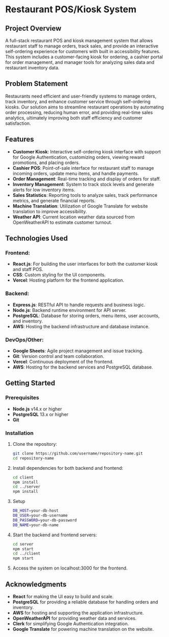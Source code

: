 # Restaurant POS/Kiosk System

## Project Overview

A full-stack restaurant POS and kiosk management system that allows restaurant staff to manage orders, track sales, and provide an interactive self-ordering experience for customers with built in accessibility features. This system includes a customer-facing kiosk for ordering, a cashier portal for order management, and manager tools for analyzing sales data and restaurant inventory data.

## Problem Statement

Restaurants need efficient and user-friendly systems to manage orders, track inventory, and enhance customer service through self-ordering kiosks. Our solution aims to streamline restaurant operations by automating order processing, reducing human error, and providing real-time sales analytics, ultimately improving both staff efficiency and customer satisfaction.

## Features

- **Customer Kiosk**: Interactive self-ordering kiosk interface with support for Google Authentication, customizing orders, viewing reward promotions, and placing orders.
- **Cashier POS**: Point-of-sale interface for restaurant staff to manage incoming orders, update menu items, and handle payments.
- **Order Management**: Real-time tracking and display of orders for staff.
- **Inventory Management**: System to track stock levels and generate alerts for low inventory items.
- **Sales Statistics**: Reporting tools to analyze sales, track performance metrics, and generate financial reports.
- **Machine Translation**: Utilization of Google Translate for website translation to improve accessibility.
- **Weather API**: Current location weather data sourced from OpenWeatherAPI to estimate customer turnout.
## Technologies Used

### Frontend:
- **React.js**: For building the user interfaces for both the customer kiosk and staff POS.
- **CSS**: Custom styling for the UI components.
- **Vercel**: Hosting platform for the frontend application.

### Backend:
- **Express.js**: RESTful API to handle requests and business logic.
- **Node.js**: Backend runtime environment for API server.
- **PostgreSQL**: Database for storing orders, menu items, user accounts, and inventory.
- **AWS**: Hosting the backend infrastructure and database instance.

### DevOps/Other:
- **Google Sheets**: Agile project management and issue tracking.
- **Git**: Version control and team collaboration.
- **Vercel**: Continuous deployment of the frontend.
- **AWS**: Hosting for the backend services and PostgreSQL database.

## Getting Started

### Prerequisites

- **Node.js** v14.x or higher
- **PostgreSQL** 13.x or higher
- **Git**
  
### Installation

1. Clone the repository:
   ```bash
   git clone https://github.com/username/repository-name.git
   cd repository-name
   ```
   
2. Install dependencies for both backend and frontend:
   ```bash
   cd client
   npm install
   cd ../server
   npm install
   ```
   
3. Setup
   ```bash
   DB_HOST=your-db-host
   DB_USER=your-db-username
   DB_PASSWORD=your-db-password
   DB_NAME=your-db-name
   ```
   
4. Start the backend and frontend servers:
   ```bash
   cd server
   npm start
   cd ../client
   npm start
   ```

5. Access the system on localhost:3000 for the frontend.

## Acknowledgments

- **React** for making the UI easy to build and scale.
- **PostgreSQL** for providing a reliable database for handling orders and inventory.
- **AWS** for hosting and supporting the application infrastructure.
- **OpenWeatherAPI** for providing weather data and services.
- **Clerk** for simplifying Google Authentication integration.
- **Google Translate** for powering machine translation on the website.




